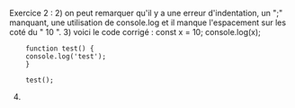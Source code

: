 Exercice 2 : 
2) on peut remarquer qu'il y a une erreur d'indentation, un ";" manquant, une utilisation de console.log et il manque l'espacement sur les coté du " 10 ". 
   3) voici le code corrigé :
        const x = 10;
        console.log(x);
        
        function test() {
        console.log('test');
        }
        
        test();
4) 
